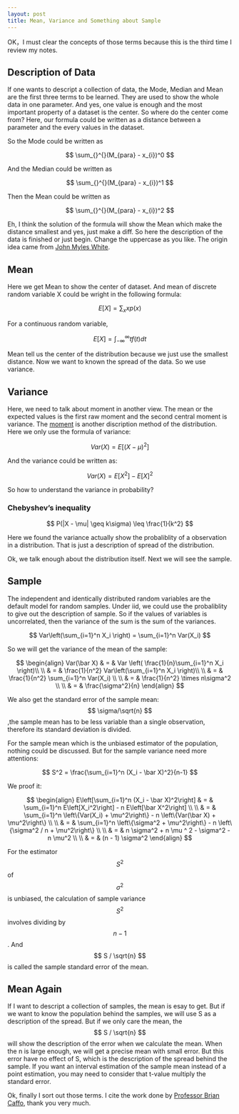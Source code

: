 ```yaml
---
layout: post
title: Mean, Variance and Something about Sample
---
```

OK，I must clear the concepts of those terms because this is the third time I review my notes.

## Description of Data

If one wants to descript a collection of data, the Mode, Median and Mean are the first three terms to be learned. They are used to show the whole data in one parameter. And yes, one value is enough and the most important property of a dataset is the center. So where do the center come from? Here, our formula could be written as a distance between a parameter and the every values in the dataset. 

So the Mode could be written as 

$$ 
\sum_{}^{}(M_{para} - x_{i})^0 
$$

And the Median could be written as 

$$
\sum_{}^{}(M_{para} - x_{i})^1 
$$

Then the Mean could be written as

$$
\sum_{}^{}(M_{para} - x_{i})^2 
$$

Eh, I think the solution of the formula will show the Mean which make the distance smallest and yes, just make a diff. So here the description of the data is finished or just begin. Change the uppercase as you like. The origin idea came from [John Myles White](http://www.johnmyleswhite.com/notebook/2013/03/22/modes-medians-and-means-an-unifying-perspective/).

## Mean

Here we get Mean to show the center of dataset. And mean of discrete random variable X could be wright in the following formula:

$$
E[X] = \sum_x xp(x) 
$$

For a continuous random variable,

$$
E[X] = \int_{-\infty}^\infty t f(t)dt 
$$

Mean tell us the center of the distribution because we just use the smallest distance. Now we want to known the spread of the data. So we use variance.

## Variance

Here, we need to talk about moment in another view. The mean or the expected values is the first raw moment and the second central moment is variance. The [moment](http://en.wikipedia.org/wiki/Moment_(mathematics)) is another discription method of the distribution. Here we only use the formula of variance:

$$
Var(X) = E[(X - \mu)^2] 
$$

And the variance could be written as:

$$
Var(X) = E[X^2] - E[X]^2 
$$

So how to understand the variance in probability?

### Chebyshev’s inequality

$$
P(|X - \mu| \geq k\sigma) \leq \frac{1}{k^2} 
$$

Here we found the variance actually show the probaliblity of a observation in a distribution. That is just a description of spread of the distribution.

Ok, we talk enough about the distribution itself. Next we will see the sample.

## Sample

The independent and identically distributed random variables are the default model for random samples. Under iid, we could use the probaliblity to give out the description of sample. So if the values of variables is uncorrelated, then the variance of the sum is the sum of the variances.

$$
Var\left(\sum_{i=1}^n X_i \right) = \sum_{i=1}^n Var(X_i) 
$$

So we will get the variance of the mean of the sample:

$$
\begin{align}
Var(\bar X) & = & Var \left( \frac{1}{n}\sum_{i=1}^n X_i \right)\\ \\
    & = & \frac{1}{n^2} Var\left(\sum_{i=1}^n X_i \right)\\ \\
    & = & \frac{1}{n^2} \sum_{i=1}^n Var(X_i) \\ \\
    & = & \frac{1}{n^2} \times n\sigma^2 \\ \\
    & = & \frac{\sigma^2}{n} 
\end{align}
$$

We also get the standard error of the sample mean: $$ \sigma/\sqrt{n} $$,the sample mean has to be less variable than a single observation, therefore its standard deviation is divided.

For the sample mean which is the unbiased estimator of the population, nothing could be discussed. But for the sample variance need more attentions:

$$
S^2 =   \frac{\sum_{i=1}^n (X_i - \bar X)^2}{n-1} 
$$

We proof it:

$$
\begin{align}
E\left[\sum_{i=1}^n (X_i - \bar X)^2\right] & = & \sum_{i=1}^n E\left[X_i^2\right] - n E\left[\bar X^2\right] \\ \\
    & = & \sum_{i=1}^n \left\{Var(X_i) + \mu^2\right\} - n \left\{Var(\bar X) + \mu^2\right\} \\ \\
    & = & \sum_{i=1}^n \left\{\sigma^2 + \mu^2\right\} - n \left\{\sigma^2 / n + \mu^2\right\} \\ \\
    & = & n \sigma^2 + n \mu ^ 2 - \sigma^2 - n \mu^2 \\ \\
    & = & (n - 1) \sigma^2
\end{align}
$$

For the estimator $$ S^2 $$ of $$ \sigma^2 $$ is unbiased, the calculation of sample variance $$ S^2 $$ involves dividing by $$ n-1 $$. And $$ S / \sqrt{n} $$ is called the sample standard error of the mean.

## Mean Again

If I want to descript a collection of samples, the mean is esay to get. But if we want to know the population behind the samples, we will use S as a description of the spread. But if we only care the mean, the $$ S / \sqrt{n} $$ will show the description of the error when we calculate the mean. When the n is large enough, we will get a precise mean with small error. But this error have no effect of S, which is the description of the spread behind the sample. If you want an interval estimation of the sample mean instead of a point estimation, you may need to consider that t-value multiply the standard error.

Ok, finally I sort out those terms. I cite the work done by [Professor Brian Caffo](https://github.com/bcaffo/Caffo-Coursera), thank you very much.